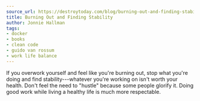 ```yaml
---
source_url: https://destroytoday.com/blog/burning-out-and-finding-stability
title: Burning Out and Finding Stability
author: Jonnie Hallman
tags:
- docker
- books
- clean code
- guido van rossum
- work life balance
---
```


If you overwork yourself and feel like you're burning out, stop what you're doing and find stability---whatever you're working on isn't worth your health. Don't feel the need to "hustle" because some people glorify it. Doing good work while living a healthy life is much more respectable.
